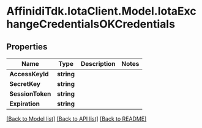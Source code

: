 # AffinidiTdk.IotaClient.Model.IotaExchangeCredentialsOKCredentials

## Properties

Name | Type | Description | Notes
------------ | ------------- | ------------- | -------------
**AccessKeyId** | **string** |  | 
**SecretKey** | **string** |  | 
**SessionToken** | **string** |  | 
**Expiration** | **string** |  | 

[[Back to Model list]](../README.md#documentation-for-models) [[Back to API list]](../README.md#documentation-for-api-endpoints) [[Back to README]](../README.md)

